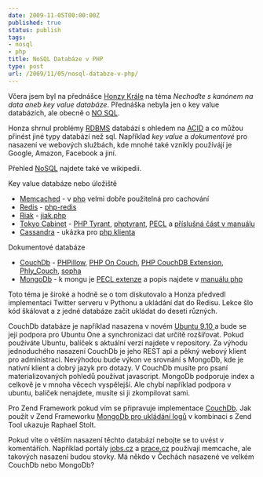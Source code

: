 ```yaml
---
date: 2009-11-05T00:00:00Z
published: true
status: publish
tags:
- nosql
- php
title: NoSQL Databáze v PHP
type: post
url: /2009/11/05/nosql-databze-v-php/
---
```


V&#269;era jsem byl na p&#345;edn&aacute;&scaron;ce <a href="https://twitter.com/honzakral">Honzy Kr&aacute;le</a> na t&eacute;ma <em>Necho&#271;te s kan&oacute;nem na data aneb key value datab&aacute;ze</em>. P&#345;edn&aacute;&scaron;ka nebyla jen o key value datab&aacute;z&iacute;ch, ale obecn&#283; o <a href="https://nosql-databases.org/" target="_blank">NO SQL</a>.

Honza shrnul probl&eacute;my <a href="https://en.wikipedia.org/wiki/RDBMS">RDBMS</a> datab&aacute;z&iacute; s ohledem na <a href="https://en.wikipedia.org/wiki/ACID">ACID</a> a co m&#367;&#382;ou p&#345;in&eacute;st jin&eacute; typy datab&aacute;z&iacute; ne&#382; sql. Nap&#345;&iacute;klad <em>key value</em> a <em>dokumentov&eacute;</em> pro nasazen&iacute; ve webov&yacute;ch slu&#382;b&aacute;ch, kde mnoh&eacute; tak&eacute; vznikly pou&#382;&iacute;v&aacute;j&iacute; je Google, Amazon, Facebook a jin&iacute;.

P&#345;ehled <a href="https://en.wikipedia.org/wiki/NoSQL">NoSQL</a> najdete tak&eacute; ve wikipedii.

Key value datab&aacute;ze nebo &uacute;lo&#382;i&scaron;t&#283;
<ul>
	<li><a href="https://www.danga.com/memcached/">Memcached</a> - v <a href="https://cz2.php.net/memcache">php</a> velmi dob&#345;e pou&#382;iteln&aacute; pro cachov&aacute;n&iacute;</li>
	<li><a href="https://code.google.com/p/redis/">Redis</a> - <a href="https://code.google.com/p/php-redis/">php-redis</a></li>
	<li><a href="https://riak.basho.com/">Riak</a> - <a href="https://hg.basho.com/riak/src/tip/client_lib/jiak.php">jiak.php</a></li>
	<li><a href="https://1978th.net/tokyocabinet/">Tokyo Cabinet</a> - <a href="https://mamasam.indefero.net/p/tyrant/">PHP Tyrant</a>, <a href="https://code.google.com/p/phptyrant/">phptyrant</a>, <a href="https://pecl.php.net/package/tokyo_tyrant">PECL</a> a <a href="https://www.php.net/manual/en/book.tokyo-tyrant.php">p&#345;&iacute;slu&scaron;n&aacute; &#269;&aacute;st v manu&aacute;lu</a></li>
	<li><a href="https://incubator.apache.org/cassandra/">Cassandra</a> - uk&aacute;zka pro <a href="https://wiki.apache.org/cassandra/ClientExamples">php klienta</a></li>
</ul>
Dokumentov&eacute; datab&aacute;ze
<ul>
	<li><a href="couchdb.apache.org/">CouchDb</a> - <a href="https://arbitracker.org/phpillow.html">PHPillow</a>, <a href="https://github.com/dready92/PHP-on-Couch">PHP On Couch</a>, <a href="https://www.topdog.za.net/php_couchdb_extension">PHP CouchDB Extension</a>, <a href="https://github.com/weierophinney/phly/tree/master/Phly_Couch">Phly_Couch</a>, <a href="https://github.com/shevron/sopha/tree/master">sopha</a></li>
	<li><a href="www.mongodb.org/">MongoDb</a> - k mongu je <a href="https://pecl.php.net/package/mongo">PECL extenze</a> a popis najdete v <a href="https://php.net/manual/en/class.mongodb.php">manu&aacute;lu php</a></li>
</ul>
Toto t&eacute;ma je &scaron;irok&eacute; a hodn&#283; se o tom diskutovalo a Honza p&#345;edvedl implementaci Twitter serveru v Pythonu a ukl&aacute;d&aacute;n&iacute; dat do Redisu. Lekce &scaron;lo k&oacute;d &scaron;k&aacute;lovat a z jedn&eacute; datab&aacute;ze za&#269;&iacute;t ukl&aacute;dat do deseti r&#367;zn&yacute;ch.

CouchDb datab&aacute;ze je nap&#345;&iacute;klad nasazena v nov&eacute;m <a href="https://www.linux-magazine.com/Online/News/Relaxed-Ubuntu-9.10-CouchDB-to-be-Integrated">Ubuntu 9.10 </a>a bude se jej&iacute; podpora pro Ubuntu One a synchronizaci dat ur&#269;it&#283; roz&scaron;i&#345;ovat. Pokud pou&#382;&iacute;v&aacute;te Ubuntu, bal&iacute;&#269;ek s aktu&aacute;ln&iacute; verz&iacute; najdete v repository. Za v&yacute;hodu jednoduch&eacute;ho nasazen&iacute; CouchDb je jeho REST api a p&#283;kn&yacute; webov&yacute; klient pro administraci. Nev&yacute;hodou bude v&yacute;kon ve srovn&aacute;n&iacute; s MongoDb, kde je nativn&iacute; klient a dobr&yacute; jazyk pro dotazy. V CouchDb mus&iacute;te pro psan&iacute; materializovan&yacute;ch pohled&#367; pou&#382;&iacute;vat javascript. MongoDb podporuje index a celkov&#283; je v mnoha v&#283;cech vysp&#283;lej&scaron;&iacute;. Ale chyb&iacute; nap&#345;&iacute;klad podpora v ubuntu, bal&iacute;&#269;ek nenajdete, mus&iacute;te si ji zkompilovat sami.

Pro Zend Framework pokud v&iacute;m se p&#345;ipravuje implementace <a href="https://framework.zend.com/wiki/display/ZFPROP/Zend_Couch+-+Matthew+Weier+O%27Phinney">CouchDb</a>. Jak pou&#382;&iacute;t v Zend Frameworku <a href="https://raphaelstolt.blogspot.com/2009/09/logging-to-mongodb-and-accessing-log.html">MongoDb pro ukl&aacute;d&aacute;n&iacute; log&#367;</a> v kombinaci s Zend Tool ukazuje Raphael Stolt.

Pokud v&iacute;te o v&#283;t&scaron;&iacute;m nasazen&iacute; t&#283;chto datab&aacute;z&iacute; nebojte se to uv&eacute;st v koment&aacute;&#345;&iacute;ch. Nap&#345;&iacute;klad port&aacute;ly <a href="https://www.jobs.cz" target="_blank">jobs.cz</a> a <a href="https://www.prace.cz">prace.cz</a> pou&#382;&iacute;vaj&iacute; memcache, ale takov&yacute;ch nasazen&iacute; budou stovky. M&aacute; n&#283;kdo v &#268;ech&aacute;ch nasazen&eacute; ve velk&eacute;m CouchDb nebo MongoDb?
<div id="_mcePaste" style="overflow: hidden; position: absolute; left: -10000px; top: 61px; width: 1px; height: 1px;">https://arbitracker.org/phpillow.html</div>
